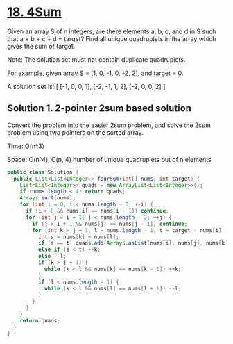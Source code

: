 # [18. 4Sum](https://leetcode.com/problems/4sum/)

Given an array S of n integers, are there elements a, b, c, and d in S such that a + b + c + d = target? Find all unique quadruplets in the array which gives the sum of target.

Note: The solution set must not contain duplicate quadruplets.

For example, given array S = [1, 0, -1, 0, -2, 2], and target = 0.

A solution set is:
[
  [-1,  0, 0, 1],
  [-2, -1, 1, 2],
  [-2,  0, 0, 2]
]

## Solution 1. 2-pointer 2sum based solution

Convert the problem into the easier 2sum problem, and solve the 2sum problem using two pointers on the sorted array.

Time: O(n^3)

Space: O(n^4), C(n, 4) number of unique quadruplets out of n elements

```java
public class Solution {
  public List<List<Integer>> fourSum(int[] nums, int target) {
    List<List<Integer>> quads = new ArrayList<List<Integer>>();
    if (nums.length < 4) return quads;
    Arrays.sort(nums);
    for (int i = 0; i < nums.length - 3; ++i) {
      if (i > 0 && nums[i] == nums[i - 1]) continue;
      for (int j = i + 1; j < nums.length - 2; ++j) {
        if (j > i + 1 && nums[j] == nums[j - 1]) continue;
        for (int k = j + 1, l = nums.length - 1, t = target - nums[i] - nums[j]; k < l; ) {
          int s = nums[k] + nums[l];
          if (s == t) quads.add(Arrays.asList(nums[i], nums[j], nums[k++], nums[l--]));
          else if (s < t) ++k;
          else --l;
          if (k > j + 1) {
            while (k < l && nums[k] == nums[k - 1]) ++k;
          }
          if (l < nums.length - 1) {
            while (k < l && nums[l] == nums[l + 1]) --l;
          }
        }
      }
    }
    return quads;
  }
}
```

